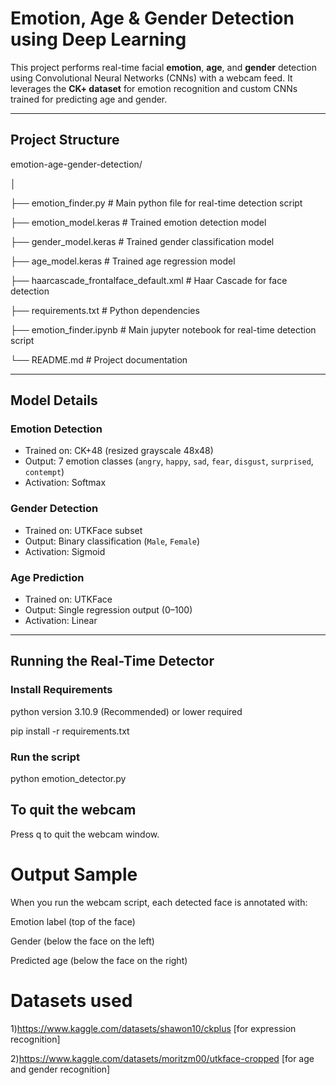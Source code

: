 #  Emotion, Age & Gender Detection using Deep Learning

This project performs real-time facial **emotion**, **age**, and **gender** detection using Convolutional Neural Networks (CNNs) with a webcam feed. It leverages the **CK+ dataset** for emotion recognition and custom CNNs trained for predicting age and gender.

---

##  Project Structure
emotion-age-gender-detection/

│

├── emotion_finder.py # Main python file for real-time detection script

├── emotion_model.keras # Trained emotion detection model

├── gender_model.keras # Trained gender classification model

├── age_model.keras # Trained age regression model

├── haarcascade_frontalface_default.xml # Haar Cascade for face detection

├── requirements.txt # Python dependencies

├── emotion_finder.ipynb # Main jupyter notebook for real-time detection script

└── README.md # Project documentation


---

##  Model Details

###  Emotion Detection
- Trained on: CK+48 (resized grayscale 48x48)
- Output: 7 emotion classes (`angry`, `happy`, `sad`, `fear`, `disgust`, `surprised`, `contempt`)
- Activation: Softmax

###  Gender Detection
- Trained on: UTKFace subset
- Output: Binary classification (`Male`, `Female`)
- Activation: Sigmoid

###  Age Prediction
- Trained on: UTKFace
- Output: Single regression output (0–100)
- Activation: Linear

---

##  Running the Real-Time Detector

###  Install Requirements

python version 3.10.9 (Recommended) or lower required

pip install -r requirements.txt

### Run the script
python emotion_detector.py

## To quit the webcam
Press q to quit the webcam window.

# Output Sample
When you run the webcam script, each detected face is annotated with:

Emotion label (top of the face)

Gender (below the face on the left)

Predicted age (below the face on the right)

# Datasets used
1)https://www.kaggle.com/datasets/shawon10/ckplus [for expression recognition]

2)https://www.kaggle.com/datasets/moritzm00/utkface-cropped [for age and gender recognition]

